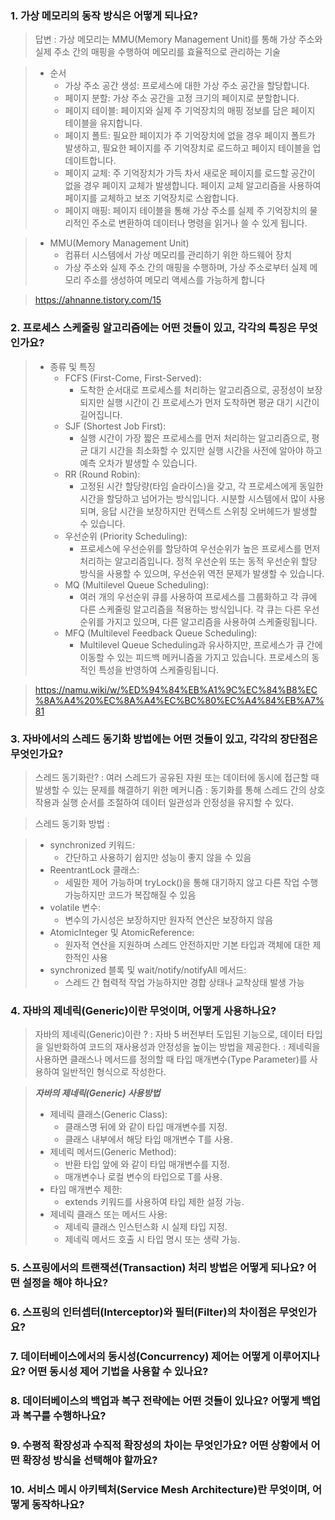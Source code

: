### 1. 가상 메모리의 동작 방식은 어떻게 되나요?
> 답변
: 가상 메모리는 MMU(Memory Management Unit)를 통해 가상 주소와 실제 주소 간의 매핑을 수행하여 메모리를 효율적으로 관리하는 기술

> - 순서
>   - 가상 주소 공간 생성: 프로세스에 대한 가상 주소 공간을 할당합니다. 
>   - 페이지 분할: 가상 주소 공간을 고정 크기의 페이지로 분할합니다. 
>   - 페이지 테이블: 페이지와 실제 주 기억장치의 매핑 정보를 담은 페이지 테이블을 유지합니다. 
>   - 페이지 폴트: 필요한 페이지가 주 기억장치에 없을 경우 페이지 폴트가 발생하고, 필요한 페이지를 주 기억장치로 로드하고 페이지 테이블을 업데이트합니다. 
>   - 페이지 교체: 주 기억장치가 가득 차서 새로운 페이지를 로드할 공간이 없을 경우 페이지 교체가 발생합니다. 페이지 교체 알고리즘을 사용하여 페이지를 교체하고 보조 기억장치로 스왑합니다. 
>   - 페이지 매핑: 페이지 테이블을 통해 가상 주소를 실제 주 기억장치의 물리적인 주소로 변환하여 데이터나 명령을 읽거나 쓸 수 있게 됩니다.

> - MMU(Memory Management Unit)
>   - 컴퓨터 시스템에서 가상 메모리를 관리하기 위한 하드웨어 장치
>   - 가상 주소와 실제 주소 간의 매핑을 수행하며, 가상 주소로부터 실제 메모리 주소를 생성하여 메모리 액세스를 가능하게 합니다

> https://ahnanne.tistory.com/15

### 2. 프로세스 스케줄링 알고리즘에는 어떤 것들이 있고, 각각의 특징은 무엇인가요?
> - 종류 및 특징
>   - FCFS (First-Come, First-Served): 
>     - 도착한 순서대로 프로세스를 처리하는 알고리즘으로, 공정성이 보장되지만 실행 시간이 긴 프로세스가 먼저 도착하면 평균 대기 시간이 길어집니다. 
>   - SJF (Shortest Job First): 
>     - 실행 시간이 가장 짧은 프로세스를 먼저 처리하는 알고리즘으로, 평균 대기 시간을 최소화할 수 있지만 실행 시간을 사전에 알아야 하고 예측 오차가 발생할 수 있습니다. 
>   - RR (Round Robin): 
>     - 고정된 시간 할당량(타임 슬라이스)을 갖고, 각 프로세스에게 동일한 시간을 할당하고 넘어가는 방식입니다. 시분할 시스템에서 많이 사용되며, 응답 시간을 보장하지만 컨텍스트 스위칭 오버헤드가 발생할 수 있습니다. 
>   - 우선순위 (Priority Scheduling): 
>     - 프로세스에 우선순위를 할당하여 우선순위가 높은 프로세스를 먼저 처리하는 알고리즘입니다. 정적 우선순위 또는 동적 우선순위 할당 방식을 사용할 수 있으며, 우선순위 역전 문제가 발생할 수 있습니다. 
>   - MQ (Multilevel Queue Scheduling): 
>     - 여러 개의 우선순위 큐를 사용하여 프로세스를 그룹화하고 각 큐에 다른 스케줄링 알고리즘을 적용하는 방식입니다. 각 큐는 다른 우선순위를 가지고 있으며, 다른 알고리즘을 사용하여 스케줄링됩니다. 
>   - MFQ (Multilevel Feedback Queue Scheduling): 
>     - Multilevel Queue Scheduling과 유사하지만, 프로세스가 큐 간에 이동할 수 있는 피드백 메커니즘을 가지고 있습니다. 프로세스의 동적인 특성을 반영하여 스케줄링됩니다.

> https://namu.wiki/w/%ED%94%84%EB%A1%9C%EC%84%B8%EC%8A%A4%20%EC%8A%A4%EC%BC%80%EC%A4%84%EB%A7%81
> 


### 3. 자바에서의 스레드 동기화 방법에는 어떤 것들이 있고, 각각의 장단점은 무엇인가요?

> 스레드 동기화란?
: 여러 스레드가 공유된 자원 또는 데이터에 동시에 접근할 때 발생할 수 있는 문제를 해결하기 위한 메커니즘
: 동기화를 통해 스레드 간의 상호작용과 실행 순서를 조절하여 데이터 일관성과 안정성을 유지할 수 있다.

> 스레드 동기화 방법
: 

> - synchronized 키워드:
>   - 간단하고 사용하기 쉽지만 성능이 좋지 않을 수 있음
> - ReentrantLock 클래스: 
>   - 세밀한 제어 가능하며 tryLock()을 통해 대기하지 않고 다른 작업 수행 가능하지만 코드가 복잡해질 수 있음
> - volatile 변수: 
>   - 변수의 가시성은 보장하지만 원자적 연산은 보장하지 않음
> - AtomicInteger 및 AtomicReference: 
>   - 원자적 연산을 지원하며 스레드 안전하지만 기본 타입과 객체에 대한 제한적인 사용
> - synchronized 블록 및 wait/notify/notifyAll 메서드: 
>   - 스레드 간 협력적 작업 가능하지만 경합 상태나 교착상태 발생 가능


### 4. 자바의 제네릭(Generic)이란 무엇이며, 어떻게 사용하나요?

> 자바의 제네릭(Generic)이란 ?
: 자바 5 버전부터 도입된 기능으로, 데이터 타입을 일반화하여 코드의 재사용성과 안정성을 높이는 방법을 제공한다.
: 제네릭을 사용하면 클래스나 메서드를 정의할 때 타입 매개변수(Type Parameter)를 사용하여 일반적인 형식으로 작성한다.

> _**자바의 제네릭(Generic) 사용방법**_
> - 제네릭 클래스(Generic Class):
>   - 클래스명 뒤에 <T>와 같이 타입 매개변수를 지정. 
>   - 클래스 내부에서 해당 타입 매개변수 T를 사용. 
> - 제네릭 메서드(Generic Method):
>   - 반환 타입 앞에 <T>와 같이 타입 매개변수를 지정. 
>   - 매개변수나 로컬 변수의 타입으로 T를 사용. 
> - 타입 매개변수 제한:
>   - extends 키워드를 사용하여 타입 제한 설정 가능. 
> - 제네릭 클래스 또는 메서드 사용:
>   - 제네릭 클래스 인스턴스화 시 실제 타입 지정. 
>   - 제네릭 메서드 호출 시 타입 명시 또는 생략 가능.

### 5. 스프링에서의 트랜잭션(Transaction) 처리 방법은 어떻게 되나요? 어떤 설정을 해야 하나요?
> 


### 6. 스프링의 인터셉터(Interceptor)와 필터(Filter)의 차이점은 무엇인가요?
> 


### 7. 데이터베이스에서의 동시성(Concurrency) 제어는 어떻게 이루어지나요? 어떤 동시성 제어 기법을 사용할 수 있나요?
> 


### 8. 데이터베이스의 백업과 복구 전략에는 어떤 것들이 있나요? 어떻게 백업과 복구를 수행하나요?
> 


### 9. 수평적 확장성과 수직적 확장성의 차이는 무엇인가요? 어떤 상황에서 어떤 확장성 방식을 선택해야 할까요?
> 


### 10. 서비스 메시 아키텍처(Service Mesh Architecture)란 무엇이며, 어떻게 동작하나요?
> 

